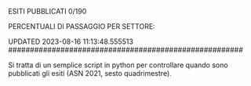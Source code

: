 ESITI PUBBLICATI 0/190 

PERCENTUALI DI PASSAGGIO PER SETTORE:

UPDATED 2023-08-16 11:13:48.555513
###################################################### 

Si tratta di un semplice script in python per controllare quando sono pubblicati gli esiti (ASN 2021, sesto quadrimestre).

